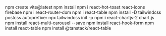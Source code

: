  npm create vite@latest 
 npm install 
 npm i react-hot-toast react-icons firebase
 npm i react-router-dom
 npm i react-table
 npm install -D tailwindcss postcss autoprefixer
 npx tailwindcss init -p
 npm i react-chartjs-2 chart.js
npm install react-multi-carousel --save
npm install react-hook-form
npm install react-table
npm install @tanstack/react-table
